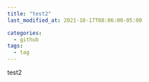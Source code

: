 ```yaml
---
title: "test2"
last_modified_at: 2021-10-17T08:06:00-05:00

categories:
  - github
tags:
  - tag
---
```


test2
